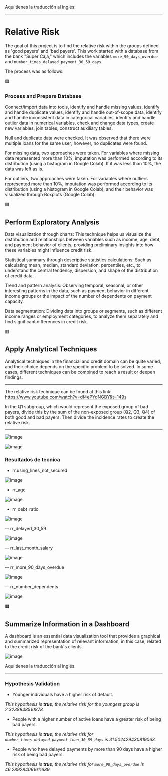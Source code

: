 Aquí tienes la traducción al inglés:

---

# Relative Risk #
The goal of this project is to find the relative risk within the groups defined as 'good payers' and 'bad payers'. This work started with a database from the bank "Super Caja," which includes the variables `more_90_days_overdue` and `number_times_delayed_payment_30_59_days`.

The process was as follows:

🟦 
### Process and Prepare Database ###

Connect/import data into tools, identify and handle missing values, identify and handle duplicate values, identify and handle out-of-scope data, identify and handle inconsistent data in categorical variables, identify and handle outlier data in numerical variables, check and change data types, create new variables, join tables, construct auxiliary tables.

Null and duplicate data were checked. It was observed that there were multiple loans for the same user; however, no duplicates were found.

For missing data, two approaches were taken. For variables where missing data represented more than 10%, imputation was performed according to its distribution (using a histogram in Google Colab). If it was less than 10%, the data was left as is.

For outliers, two approaches were taken. For variables where outliers represented more than 10%, imputation was performed according to its distribution (using a histogram in Google Colab), and their behavior was visualized through Boxplots (Google Colab).

🟪 
## Perform Exploratory Analysis ##

Data visualization through charts: This technique helps us visualize the distribution and relationships between variables such as income, age, debt, and payment behavior of clients, providing preliminary insights into how these variables might influence credit risk.

Statistical summary through descriptive statistics calculations: Such as calculating mean, median, standard deviation, percentiles, etc., to understand the central tendency, dispersion, and shape of the distribution of credit data.

Trend and pattern analysis: Observing temporal, seasonal, or other interesting patterns in the data, such as payment behavior in different income groups or the impact of the number of dependents on payment capacity.

Data segmentation: Dividing data into groups or segments, such as different income ranges or employment categories, to analyze them separately and find significant differences in credit risk.

🟥  
## Apply Analytical Techniques ##

Analytical techniques in the financial and credit domain can be quite varied, and their choice depends on the specific problem to be solved. In some cases, different techniques can be combined to reach a result or deepen findings.

---

The relative risk technique can be found at this link: https://www.youtube.com/watch?v=df4ePYdNGBY&t=149s

In the Q1 subgroup, which would represent the exposed group of bad payers, divide this by the sum of the non-exposed group (Q2, Q3, Q4) of both good and bad payers. Then divide the incidence rates to create the relative risk.

---

![image](https://github.com/user-attachments/assets/687273b8-d4fc-45ea-9285-ed9ad107d26f)

![image](https://github.com/user-attachments/assets/7e1806fa-b69b-4b14-985d-336408871e60)

### Resultados de tecnica ###

- rr.using_lines_not_secured

![image](https://github.com/user-attachments/assets/8bc58fc0-8abb-40f8-a869-d8db5d7a4bda)

- rr_age

![image](https://github.com/user-attachments/assets/e62df8b5-c0b0-4d8d-913b-3be15c32ab33)

- rr_debt_ratio

![image](https://github.com/user-attachments/assets/bffc4d61-aaa5-43a5-8ae0-40d8453c7897)

-- rr_delayed_30_59

![image](https://github.com/user-attachments/assets/ce097de5-3702-4e4b-9df6-ba3f2f4084bb)

-- rr_last_month_salary

![image](https://github.com/user-attachments/assets/617c5ff9-15ae-4cb4-828c-7a356b22ae84)

-- rr_more_90_days_overdue

![image](https://github.com/user-attachments/assets/5a7b00e4-d5a8-440c-befc-d08e0af49142)

-- rr_number_dependents

![image](https://github.com/user-attachments/assets/f0a551b6-31ea-4126-8db4-254aae9101db)


🟧 
## Summarize Information in a Dashboard ##

A dashboard is an essential data visualization tool that provides a graphical and summarized representation of relevant information, in this case, related to the credit risk of the bank's clients.

![image](https://github.com/user-attachments/assets/a914759f-5b5c-4325-a400-aa9b867b3998)


Aquí tienes la traducción al inglés:

---

### Hypothesis Validation ###
- Younger individuals have a higher risk of default.

_This hypothesis is **true**; the relative risk for the youngest group is 2.3238948510878._

- People with a higher number of active loans have a greater risk of being bad payers.

_This hypothesis is **true**; the relative risk for `number_times_delayed_payment_loan_30_59_days` is 31.502429430819063._

- People who have delayed payments by more than 90 days have a higher risk of being bad payers.

_This hypothesis is **true**; the relative risk for `more_90_days_overdue` is 46.289284061611689._
